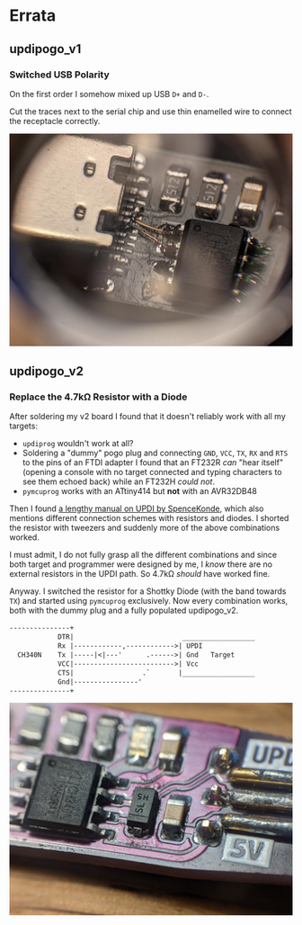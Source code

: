 # Errata

## updipogo_v1

### Switched USB Polarity

On the first order I somehow mixed up USB `D+` and `D-`.

Cut the traces next to the serial chip and use thin enamelled wire to connect the receptacle correctly.

![](images/usb_polarity_error.jpg)

## updipogo_v2

### Replace the 4.7kΩ Resistor with a Diode

After soldering my v2 board I found that it doesn't reliably work with all my targets:

* `updiprog` wouldn't work at all?
* Soldering a "dummy" pogo plug and connecting `GND`, `VCC`, `TX`, `RX` and `RTS` to the pins of an FTDI adapter I found that an FT232R *can* "hear itself" (opening a console with no target connected and typing characters to see them echoed back) while an FT232H *could not*.
* `pymcuprog` works with an ATtiny414 but **not** with an AVR32DB48

Then I found [a lengthy manual on UPDI by SpenceKonde](https://github.com/SpenceKonde/AVR-Guidance/blob/master/UPDI/jtag2updi.md#connections), which also mentions different connection schemes with resistors and diodes. I shorted the resistor with tweezers and suddenly more of the above combinations worked.

I must admit, I do not fully grasp all the different combinations and since both target and programmer were designed by me, I *know* there are no external resistors in the UPDI path. So 4.7kΩ *should* have worked fine.

Anyway. I switched the resistor for a Shottky Diode (with the band towards `TX`) and started using `pymcuprog` exclusively. Now every combination works, both with the dummy plug and a fully populated updipogo_v2.

```
---------------+
            DTR|                           __________________
            Rx |------------,------------>| UPDI
  CH340N    Tx |-----|<|---'      .------>| Gnd   Target
            VCC|------------------------->| Vcc
            CTS|                 .`       |__________________
            Gnd|----------------'
---------------+
```

![](images/v2/diode.jpg)
